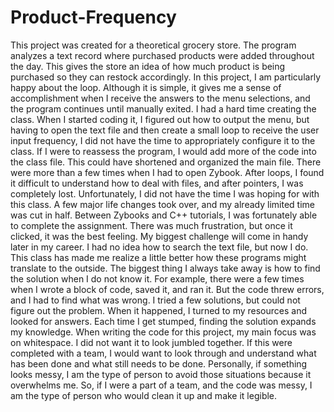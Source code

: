# Product-Frequency
This project was created for a theoretical grocery store. The program analyzes a text record where purchased products were added throughout the day. This gives the store an idea of how much product is being purchased so they can restock accordingly.
In this project, I am particularly happy about the loop. Although it is simple, it gives me a sense of accomplishment when I receive the answers to the menu selections, and the program continues until manually exited. 
I had a hard time creating the class. When I started coding it, I figured out how to output the menu, but having to open the text file and then create a small loop to receive the user input frequency, I did not have the time to appropriately configure it to the class. If I were to reassess the program, I would add more of the code into the class file. This could have shortened and organized the main file. 
There were more than a few times when I had to open Zybook. After loops, I found it difficult to understand how to deal with files, and after pointers, I was completely lost. Unfortunately, I did not have the time I was hoping for with this class. A few major life changes took over, and my already limited time was cut in half. Between Zybooks and C++ tutorials, I was fortunately able to complete the assignment. There was much frustration, but once it clicked, it was the best feeling.
My biggest challenge will come in handy later in my career. I had no idea how to search the text file, but now I do. This class has made me realize a little better  how these programs might translate to the outside. The biggest thing I always take away is how to find the solution when I do not know it. For example, there were a few times when I wrote a block of code, saved it, and ran it. But the code threw errors, and I had to find what was wrong. I tried a few solutions, but could not figure out the problem. When it happened, I turned to my resources and looked for answers. Each time I get stumped, finding the solution expands my knowledge.
When writing the code for this project, my main focus was on whitespace. I did not want it to look jumbled together. If this were completed with a team, I would want to look through and understand what has been done and what still needs to be done. Personally, if something looks messy, I am the type of person to avoid those situations because it overwhelms me. So, if I were a part of a team, and the code was messy, I am the type of person who would clean it up and make it legible.
